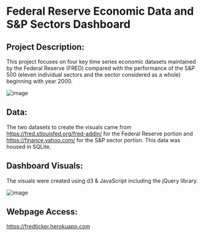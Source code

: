 # Federal Reserve Economic Data and S&P Sectors Dashboard

## Project Description: 
This project focuses on four key time series economic datasets maintained by the Federal Reserve (FRED) compared with the performance of the S&P 500 (eleven individual sectors and the sector considered as a whole) beginning with year 2000.


![image](https://user-images.githubusercontent.com/51388767/70467636-91fccd00-1a93-11ea-8b67-76b568b43d96.png)



## Data: 
The two datasets to create the visuals came from https://fred.stlouisfed.org/fred-addin/ for the Federal Reserve portion and https://finance.yahoo.com/ for the S&P sector portion. This data was housed in SQLite.

## Dashboard Visuals: 
The visuals were created using d3 & JavaScript including the jQuery library.


![image](https://user-images.githubusercontent.com/51388767/70550447-c4fe9980-1b43-11ea-8d20-0d27b1555a09.png)




## Webpage Access:
https://fredticker.herokuapp.com

